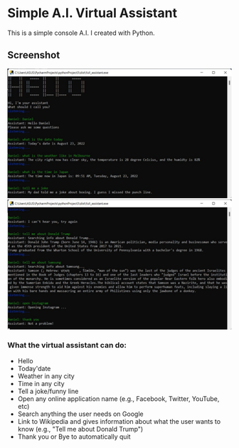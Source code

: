 # Simple A.I. Virtual Assistant
This is a simple console A.I. I created with Python.
 
## Screenshot
![Screenshot](screenshots/capture1.jpg)
![Screenshot](screenshots/capture2.jpg)

### What the virtual assistant can do:
* Hello
* Today'date
* Weather in any city
* Time in any city 
* Tell a joke/funny line
* Open any online application name (e.g., Facebook, Twitter, YouTube, etc)
* Search anything the user needs on Google
* Link to Wikipedia and gives information about what the user wants to know (e.g., "Tell me about Donald Trump")
* Thank you or Bye to automatically quit
